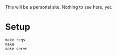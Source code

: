 This will be a personal site. Nothing to see here, yet.

# Setup

```shell
make reqs
make
make serve
```
